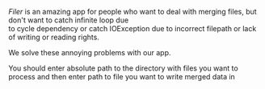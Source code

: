 *Filer* is an amazing app for people who want to deal with
merging files, but don't want to catch infinite loop due  
to cycle dependency or catch IOException due to incorrect 
filepath or lack of writing or reading rights.

We solve these annoying problems with our app.

You should enter absolute path to the directory with 
files you want to process and then enter path to file 
you want to write merged data in

